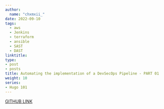 ```yaml
---
author:
  name: "chxmxii_"
date: 2022-09-10
tags:
  - aws
  - Jenkins
  - terraform
  - ansible
  - SAST
  - DAST
linktitle: 
type:
- post
- posts
title: Automating the implementation of a DevSecOps Pipeline - PART 01
weight: 10
series:
- Hugo 101
---
```


[GITHUB LINK](https://github.com/chxmxii/DevSecOps_Pipeline)